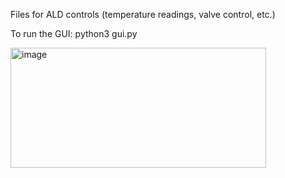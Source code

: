 Files for ALD controls (temperature readings, valve control, etc.)

To run the GUI: python3 gui.py

<img width="409" height="192" alt="image" src="https://github.com/user-attachments/assets/b3b05731-be21-4bb5-83f2-137e69f44f2a" />
